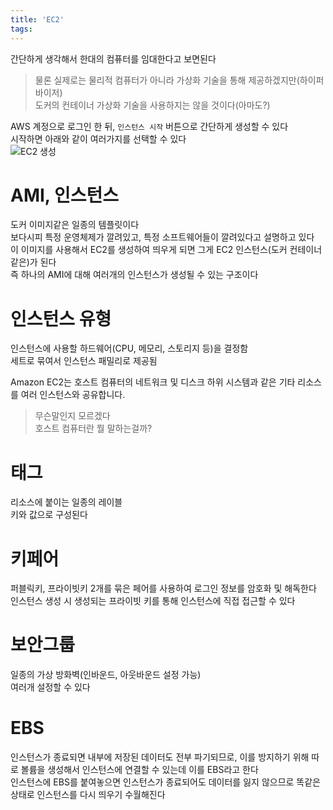```yaml
---
title: 'EC2'
tags:
---
```


간단하게 생각해서 한대의 컴퓨터를 임대한다고 보면된다  
> 물론 실제로는 물리적 컴퓨터가 아니라 가상화 기술을 통해 제공하겠지만(하이퍼바이저)  
> 도커의 컨테이너 가상화 기술을 사용하지는 않을 것이다(아마도?)  

AWS 계정으로 로그인 한 뒤, `인스턴스 시작` 버튼으로 간단하게 생성할 수 있다  
시작하면 아래와 같이 여러가지를 선택할 수 있다  
![EC2 생성](https://joont92.github.io/temp/EC2-생성.png)  

# AMI, 인스턴스
도커 이미지같은 일종의 템플릿이다  
보다시피 특정 운영체제가 깔려있고, 특정 소프트웨어들이 깔려있다고 설명하고 있다  
이 이미지를 사용해서 EC2를 생성하여 띄우게 되면 그게 EC2 인스턴스(도커 컨테이너 같은)가 된다  
즉 하나의 AMI에 대해 여러개의 인스턴스가 생성될 수 있는 구조이다  

# 인스턴스 유형
인스턴스에 사용할 하드웨어(CPU, 메모리, 스토리지 등)을 결정함  
세트로 묶여서 인스턴스 패밀리로 제공됨  

Amazon EC2는 호스트 컴퓨터의 네트워크 및 디스크 하위 시스템과 같은 기타 리소스를 여러 인스턴스와 공유합니다.  
> 무슨말인지 모르겠다  
> 호스트 컴퓨터란 뭘 말하는걸까?  

# 태그
리소스에 붙이는 일종의 레이블  
키와 값으로 구성된다  

# 키페어  
퍼블릭키, 프라이빗키 2개를 묶은 페어를 사용하여 로그인 정보를 암호화 및 해독한다  
인스턴스 생성 시 생성되는 프라이빗 키를 통해 인스턴스에 직접 접근할 수 있다  

# 보안그룹
일종의 가상 방화벽(인바운드, 아웃바운드 설정 가능)  
여러개 설정할 수 있다  

# EBS
인스턴스가 종료되면 내부에 저장된 데이터도 전부 파기되므로, 이를 방지하기 위해 따로 볼륨을 생성해서 인스턴스에 연결할 수 있는데 이를 EBS라고 한다  
인스턴스에 EBS를 붙여놓으면 인스턴스가 종료되어도 데이터를 잃지 않으므로 똑같은 상태로 인스턴스를 다시 띄우기 수월해진다  